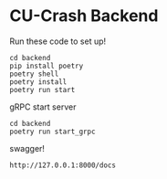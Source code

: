 # CU-Crash Backend

Run these code to set up!

```
cd backend
pip install poetry
poetry shell
poetry install
poetry run start
```

gRPC start server
```
cd backend
poetry run start_grpc
```

swagger!

```
http://127.0.0.1:8000/docs
```


